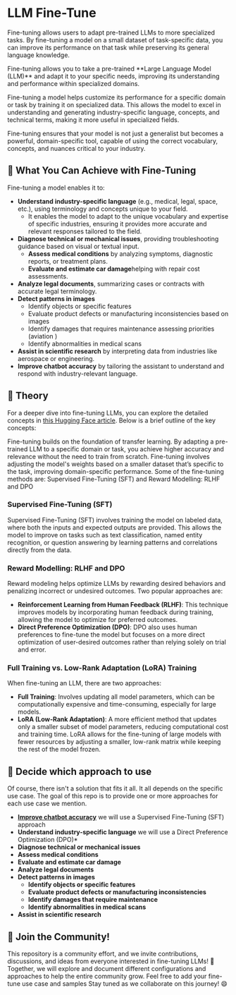 
# **LLM Fine-Tune**
Fine-tuning allows users to adapt pre-trained LLMs to more specialized tasks. By fine-tuning a model on a small dataset of task-specific data, you can improve its performance on that task while preserving its general language knowledge. 
<p/>
Fine-tuning allows you to take a pre-trained **Large Language Model (LLM)** and adapt it to your specific needs, improving its understanding and performance within specialized domains.
<p/>
Fine-tuning a model helps customize its performance for a specific domain or task by training it on specialized data. This allows the model to excel in understanding and generating industry-specific language, concepts, and technical terms, making it more useful in specialized fields.
<p/>
Fine-tuning ensures that your model is not just a generalist but becomes a powerful, domain-specific tool, capable of using the correct vocabulary, concepts, and nuances critical to your industry.

## 🎯️ **What You Can Achieve with Fine-Tuning**

Fine-tuning a model enables it to:
- **Understand industry-specific language** (e.g., medical, legal, space, etc.), using terminology and concepts unique to your field.
   - It enables the model to adapt to the unique vocabulary and expertise of specific industries, ensuring it provides more accurate and relevant responses tailored to the field.
- **Diagnose technical or mechanical issues**, providing troubleshooting guidance based on visual or textual input.
  - **Assess medical conditions** by analyzing symptoms, diagnostic reports, or treatment plans.
  - **Evaluate and estimate car damage**helping with repair cost assessments.
- **Analyze legal documents**, summarizing cases or contracts with accurate legal terminology.
- **Detect patterns in images** 
   - Identify objects or specific features
   - Evaluate product defects or manufacturing inconsistencies based on images
   - Identify damages that requires maintenance assessing priorities (aviation )
   - Identify abnormalities in medical scans
- **Assist in scientific research** by interpreting data from industries like aerospace or engineering.
- **Improve chatbot accuracy** by tailoring the assistant to understand and respond with industry-relevant language.


## 📘 **Theory**
For a deeper dive into fine-tuning LLMs, you can explore the detailed concepts in [this Hugging Face article](https://huggingface.co/blog/rishiraj/finetune-llms). Below is a brief outline of the key concepts:
<p/>
Fine-tuning builds on the foundation of transfer learning. By adapting a pre-trained LLM to a 
specific domain or task, you achieve higher accuracy and relevance without the need to train 
from scratch. Fine-tuning involves adjusting the model's weights based on a smaller dataset 
that’s specific to the task, improving domain-specific performance.
Some of the fine-tuning methods are: Supervised Fine-Tuning (SFT) and Reward Modelling: RLHF and DPO

### Supervised Fine-Tuning (SFT)
Supervised Fine-Tuning (SFT) involves training the model on labeled data, where both the 
inputs and expected outputs are provided. This allows the model to improve on tasks such 
as text classification, named entity recognition, or question answering by learning patterns
and correlations directly from the data.

### Reward Modelling: RLHF and DPO
Reward modeling helps optimize LLMs by rewarding desired behaviors and penalizing incorrect 
or undesired outcomes. Two popular approaches are:
- **Reinforcement Learning from Human Feedback (RLHF)**: This technique improves models by 
incorporating human feedback during training, allowing the model to optimize for preferred 
outcomes.
- **Direct Preference Optimization (DPO)**: DPO also uses human preferences to fine-tune 
the model but focuses on a more direct optimization of user-desired outcomes rather than 
relying solely on trial and error.

### Full Training vs. Low-Rank Adaptation (LoRA) Training
When fine-tuning an LLM, there are two approaches:
- **Full Training**: Involves updating all model parameters, which can be computationally expensive and time-consuming, especially for large models.
- **LoRA (Low-Rank Adaptation)**: A more efficient method that updates only a smaller subset of model parameters, reducing computational cost and training time. LoRA allows for the fine-tuning of large models with fewer resources by adjusting a smaller, low-rank matrix while keeping the rest of the model frozen.

## 🚀 **Decide which approach to use**
Of course, there isn't a solution that fits it all. It all depends on the specific use case.
The goal of this repo is to provide one or more approaches for each use case we mention.
- [**Improve chatbot accuracy**](https://github.com/gen-mind/fine-tuning/tree/main/usecase-chatbot/readme.md)   we will use  a Supervised Fine-Tuning (SFT) approach
- **Understand industry-specific language**  we will use  a Direct Preference Optimization (DPO)*
- **Diagnose technical or mechanical issues**  
- **Assess medical conditions**  
- **Evaluate and estimate car damage**  
- **Analyze legal documents**  
- **Detect patterns in images**  
  - **Identify objects or specific features**  
  - **Evaluate product defects or manufacturing inconsistencies**  
  - **Identify damages that require maintenance**  
  - **Identify abnormalities in medical scans**  
- **Assist in scientific research**  

## 🎉 **Join the Community!**

This repository is a community effort, and we invite contributions, discussions, and ideas from everyone interested in fine-tuning LLMs! 🤝 Together, we will explore and document different configurations and approaches to help the entire community grow.
Feel free to add your fine-tune use case and samples
Stay tuned as we collaborate on this journey! 😄

